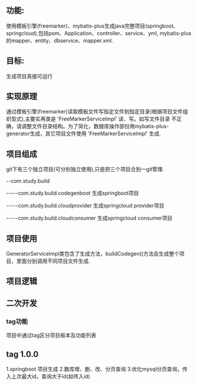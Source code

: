 
## 功能:  
使用模板引擎(freemarker)、mybatis-plus生成java完整项目(springboot、springcloud),包括pom、Application、controller、service、yml,
mybatis-plus的mapper、entity、dbservice、mapper.xml.  
## 目标:  
生成项目真接可运行  
## 实现原理
通过模板引擎(freemarker)读取模板文件写指定文件到指定目录(根据项目文件组织型式),主要实再类是 'FreeMarkerServiceImpl' 读、写。如写文件目录
不正确，请调整文件目录结构。为了简化，数据库操作部份用mybatis-plus-generator生成，其它项目文件使用 'FreeMarkerServiceImpl' 生成.  
## 项目组成
git下有三个独立项目(可分别独立使用),只是把三个项目合到一git管理.

--com.study.build

-----com.study.build.codegenboot 生成springboot项目

-----com.study.build.cloudprovider 生成springcloud provider项目

-----com.study.build.cloudconsumer 生成springcloud consumer项目

## 项目使用
GeneratorServiceImpl类包含了生成方法，buildCodegen()方法会生成整个项目，里面分别调用不同项目文件生成.
## 项目逻辑
## 二次开发
### tag功能
项目中通过tag区分项目板本及功能列表
## tag 1.0.0
1.springboot 项目生成
2.数库增、删、改、分页查询
3.优化mysql分页查询，传入上次最大id，查询大于id(如传入id)
